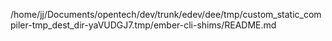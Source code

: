 /home/jj/Documents/opentech/dev/trunk/edev/dee/tmp/custom_static_compiler-tmp_dest_dir-yaVUDGJ7.tmp/ember-cli-shims/README.md